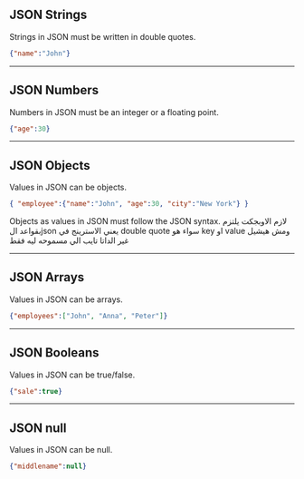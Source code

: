 ## JSON Strings

Strings in JSON must be written in double quotes.

```json
{"name":"John"}
```

---
## JSON Numbers

Numbers in JSON must be an integer or a floating point.

```json
{"age":30}
```

---
## JSON Objects

Values in JSON can be objects.
```json
{ "employee":{"name":"John", "age":30, "city":"New York"} }
```
Objects as values in JSON must follow the JSON syntax.
لازم الاوبجكت يلتزم بقواعد الjson 
يعني الاسترينج في double quote سواء هو key او value 
ومش هيشيل غير الداتا تايب الي مسموحه ليه فقط 

---

## JSON Arrays

Values in JSON can be arrays.
```json
{"employees":["John", "Anna", "Peter"]}
```
---
## JSON Booleans

Values in JSON can be true/false.

```json
{"sale":true}
```

---
## JSON null

Values in JSON can be null.

```json
{"middlename":null}
```
